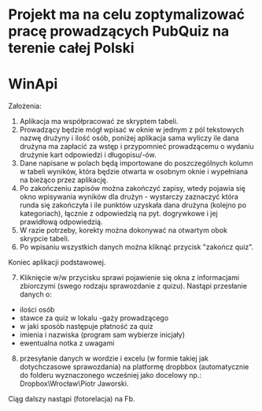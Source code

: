 # Projekt ma na celu zoptymalizować pracę prowadzących PubQuiz na terenie całej Polski
# WinApi

Założenia:
1. Aplikacja ma współpracować ze skryptem tabeli. 
2. Prowadzący będzie mógł wpisać w oknie w jednym z pól tekstowych nazwę drużyny i ilość osób, poniżej aplikacja sama wyliczy ile dana drużyna ma zapłacić za wstęp i przypomnieć prowadzącemu o wydaniu drużynie kart odpowiedzi i długopisu/-ów.
3. Dane napisane w polach będą importowane do poszczególnych kolumn w tabeli wyników, która będzie otwarta w osobnym oknie i wypełniana na bieżąco przez aplikację.
4. Po zakończeniu zapisów można zakończyć zapisy, wtedy pojawia się okno wpisywania wyników dla drużyn - wystarczy zaznaczyć która runda się zakończyła i ile punktów uzyskała dana drużyna (kolejno po kategoriach), łącznie z odpowiedzią na pyt. dogrywkowe i jej prawidłową odpowiedzią.
5. W razie potrzeby, korekty można dokonywać na otwartym obok skrypcie tabeli. 
6. Po wpisaniu wszystkich danych można kliknąć przycisk "zakończ quiz".

Koniec aplikacji podstawowej.


7. Kliknięcie w/w przycisku sprawi pojawienie się okna z informacjami zbiorczymi (swego rodzaju sprawozdanie z quizu). Nastąpi przesłanie danych o:
- ilości osób 
- stawce za quiz w lokalu
-gaży prowadzącego
- w jaki sposób następuje płatność za quiz
- imienia i nazwiska (program sam wybierze inicjały)
- ewentualna notka z uwagami
8. przesyłanie danych w wordzie i excelu (w formie takiej jak dotychczasowe sprawozdania) na platformę dropbbox (automatycznie do folderu wyznaczonego wcześniej jako docelowy np.: Dropbox\Wrocław\Piotr Jaworski. 



Ciąg dalszy nastąpi (fotorelacja) na Fb.
